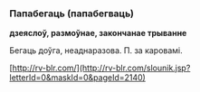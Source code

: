 ### Папабегаць (папабегваць)
**дзеяслоў, размоўнае, закончанае трыванне**

Бегаць доўга, неаднаразова. П. за каровамі.

<a rel="author">[http://rv-blr.com/](http://rv-blr.com/slounik.jsp?letterId=0&maskId=0&pageId=2140)</a>
